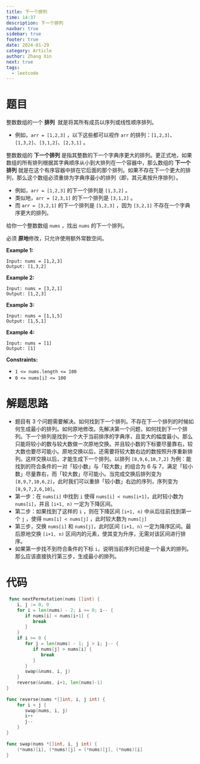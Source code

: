 ```yaml
---
title: 下一个排列
time: 14:37
description: 下一个排列
navbar: true
sidebar: true
footer: true
date: 2024-01-29
category: Article
author: Zhang Xin
next: true
tags:
  - leetcode
---
```

# 题目  
  
整数数组的一个 **排列**  就是将其所有成员以序列或线性顺序排列。

- 例如，`arr = [1,2,3]` ，以下这些都可以视作 `arr` 的排列：`[1,2,3]`、`[1,3,2]`、`[3,1,2]`、`[2,3,1]` 。

整数数组的 **下一个排列** 是指其整数的下一个字典序更大的排列。更正式地，如果数组的所有排列根据其字典顺序从小到大排列在一个容器中，那么数组的 **下一个排列** 就是在这个有序容器中排在它后面的那个排列。如果不存在下一个更大的排列，那么这个数组必须重排为字典序最小的排列（即，其元素按升序排列）。

- 例如，`arr = [1,2,3]` 的下一个排列是 `[1,3,2]` 。
- 类似地，`arr = [2,3,1]` 的下一个排列是 `[3,1,2]` 。
- 而 `arr = [3,2,1]` 的下一个排列是 `[1,2,3]` ，因为 `[3,2,1]` 不存在一个字典序更大的排列。

给你一个整数数组 `nums` ，找出 `nums` 的下一个排列。

必须 **原地**修改，只允许使用额外常数空间。
  
**Example 1:**  
  
```  
Input: nums = [1,2,3]  
Output: [1,3,2]  
```  
  
**Example 2:**  
  
```  
Input: nums = [3,2,1]  
Output: [1,2,3]  
```  
  
**Example 3:**  
  
```  
Input: nums = [1,1,5]  
Output: [1,5,1]  
```  
  
**Example 4:**  
  
```  
Input: nums = [1]  
Output: [1]  
```  
  
**Constraints:**  
  
- `1 <= nums.length <= 100`  
- `0 <= nums[i] <= 100`  
  
# 解题思路  
  
- 题目有 3 个问题需要解决。如何找到下一个排列。不存在下一个排列的时候如何生成最小的排列。如何原地修改。先解决第一个问题，如何找到下一个排列。下一个排列是找到一个大于当前排序的字典序，且变大的幅度最小。那么只能将较小的数与较大数做一次原地交换。并且较小数的下标要尽量靠右，较大数也要尽可能小。原地交换以后，还需要将较大数右边的数按照升序重新排列。这样交换以后，才能生成下一个排列。以排列 `[8,9,6,10,7,2]` 为例：能找到的符合条件的一对「较小数」与「较大数」的组合为 6 与 7，满足「较小数」尽量靠右，而「较大数」尽可能小。当完成交换后排列变为 `[8,9,7,10,6,2]`，此时我们可以重排「较小数」右边的序列，序列变为 `[8,9,7,2,6,10]`。  
- 第一步：在 `nums[i]` 中找到 `i` 使得 `nums[i] < nums[i+1]`，此时较小数为 `nums[i]`，并且 `[i+1, n)` 一定为下降区间。
- 第二步：如果找到了这样的 `i` ，则在下降区间 `[i+1, n)` 中从后往前找到第一个 `j` ，使得 `nums[i] < nums[j]` ，此时较大数为 `nums[j]`
- 第三步，交换 `nums[i]` 和 `nums[j]`，此时区间 `[i+1, n)` 一定为降序区间。最后原地交换 `[i+1, n)` 区间内的元素，使其变为升序，无需对该区间进行排序。  
- 如果第一步找不到符合条件的下标 `i`，说明当前序列已经是一个最大的排列。那么应该直接执行第三步，生成最小的排列。  
  
# 代码  
  
```go  
 func nextPermutation(nums []int) {  
    i, j := 0, 0  
    for i = len(nums) - 2; i >= 0; i-- {  
       if nums[i] < nums[i+1] {  
          break  
       }  
    }  
    if i >= 0 {  
       for j = len(nums) - 1; j > i; j-- {  
          if nums[j] > nums[i] {  
             break  
          }  
       }  
       swap(&nums, i, j)  
    }  
    reverse(&nums, i+1, len(nums)-1)  
}  
  
func reverse(nums *[]int, i, j int) {  
    for i < j {  
       swap(nums, i, j)  
       i++  
       j--  
    }  
}  
  
func swap(nums *[]int, i, j int) {  
    (*nums)[i], (*nums)[j] = (*nums)[j], (*nums)[i]  
}  
```
